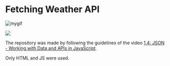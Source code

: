 # Fetching Weather API

![mygif](https://user-images.githubusercontent.com/62726118/202961294-d68c9b0e-ea31-4fa2-a950-78b53e6ca66b.gif)

<img src="C:\Users\lazar\OneDrive\Área de Trabalho\mygif.gif">

The repository was made by following the guidelines of the video [1.4: JSON - Working with Data and APIs in JavaScript](https://www.youtube.com/watch?v=uxf0--uiX0I&list=PLRqwX-V7Uu6YxDKpFzf_2D84p0cyk4T7X&index=7).

Only HTML and JS were used.
